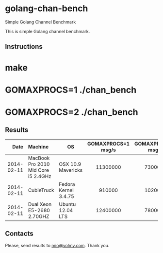 golang-chan-bench
=================

Simple Golang Channel Benchmark

This is simple Golang channel benchmark.

## Instructions

# make
# GOMAXPROCS=1 ./chan_bench 
# GOMAXPROCS=2 ./chan_bench

## Results

| Date  | Machine                             | OS                  | GOMAXPROCS=1 msg/s | GOMAXPROCS=2 msg/s |
|------:|:-------------------------------|---------------------|:------------------:|:------------------:|
| 2014-02-11 | MacBook Pro 2010 Mid Core i5 2.4GHz | OSX 10.9 Mavericks  |           11300000 |            7300000 |
| 2014-02-11 | CubieTruck                          | Fedora Kernel 3.4.75 |            910000 |            1020000 |
| 2014-02-11 | Dual Xeon E5-2680 2.70GHZ           | Ubuntu 12.04 LTS | 12400000 | 7800000 |


## Contacts

Please, send results to mio@volmy.com. Thank you.
